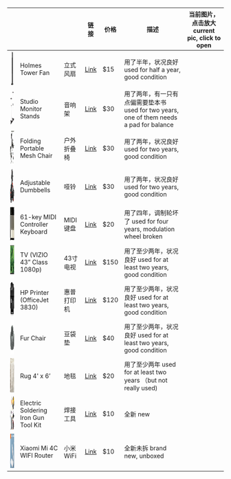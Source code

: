 
| |  |  | 链接 | 价格 | 描述 | 当前图片，点击放大 current pic, click to open |
| -- | --- | --- | --- | --- | --- | --- |
| <img src="https://github.com/likelian/sale/blob/main/pic/fan.png" height="80" width="80" > | Holmes Tower Fan | 立式风扇 | [Link](https://www.target.com/p/holmes-31-34-manual-tower-oscillating-fan-black/-/A-84300313) | $15 | 用了半年，状况良好  used for half a year, good condition |
| <img src="https://github.com/likelian/sale/blob/main/pic/stands.png" height="80" width="80" > | Studio Monitor Stands  | 音响架 | [Link](https://www.sweetwater.com/store/detail/MonitorStd--on-stage-stands-sms6000-p-studio-monitor-stands-pair) | $30 | 用了两年，有一只有点偏需要垫本书  used for two years, one of them needs a pad for balance |
| <img src="https://github.com/likelian/sale/blob/main/pic/chair.png" height="80" width="80" > | Folding Portable Mesh Chair | 户外折叠椅 | [Link](https://www.amazon.com/gp/product/B07GP6875S/ref=ppx_yo_dt_b_asin_title_o07_s00?ie=UTF8&psc=1) | $30 | 用了两年，状况良好  used for two years, good condition |
| <img src="https://github.com/likelian/sale/blob/main/pic/dumbbell.png" height="80" width="80" > | Adjustable Dumbbells | 哑铃 | [Link](https://www.amazon.com/gp/product/B08KJHX6BY/ref=ppx_yo_dt_b_asin_title_o02_s00?ie=UTF8&psc=1) | $30 | 用了两年，状况良好  used for two years, good condition |
| <img src="https://github.com/likelian/sale/blob/main/pic/keys.png" height="80" width="80" > | 61-key MIDI Controller Keyboard | MIDI键盘 | [Link](https://www.sweetwater.com/store/detail/ImpactiX61--nektar-impact-ix61-61-key-midi-controller-keyboard) | $20 | 用了四年，调制轮坏了  used for four years, modulation wheel broken |
| <img src="https://github.com/likelian/sale/blob/main/pic/tv.png" height="80" width="80" > | TV (VIZIO 43” Class 1080p) | 43寸电视 | [Link](https://www.bestbuy.com/site/questions/vizio-43-class-42-5-diag--led-1080p-hdtv/5679000) | $150 | 用了至少两年，状况良好  used for at least two years, good condition |
| <img src="https://github.com/likelian/sale/blob/main/pic/printer.png" height="80" width="80" > | HP Printer (OfficeJet 3830) | 惠普打印机 | [Link](https://www.amazon.com/HP-OfficeJet-Wireless-Replenishment-K7V40A/dp/B013SKI4EM) | $120 | 用了至少两年，状况良好  used for at least two years, good condition |
| <img src="https://github.com/likelian/sale/blob/main/pic/fur.jpeg" height="80" width="80" > | Fur Chair | 豆袋垫 | [Link](https://www.walmart.com/ip/Big-Joe-Chillum-Loveseat-Fuf-Chair/16923007) | $40 | 用了至少两年，状况良好  used for at least two years, good condition |
| <img src="https://github.com/likelian/sale/blob/main/pic/rug.png" height="80" width="80" > | Rug 4' x 6’ | 地毯 | [Link](https://www.amazon.com/SAFAVIEH-Collection-Moroccan-Non-Shedding-Entryway/dp/B01M12RPE1) | $20 | 用了至少两年  used for at least two years （but not really used) |
| <img src="https://github.com/likelian/sale/blob/main/pic/soldering.png" height="80" width="80" > | Electric Soldering Iron Gun Tool Kit  | 焊接工具 | [Link](https://www.ebay.com/itm/293076031560) | $10 | 全新 new |
| <img src="https://github.com/likelian/sale/blob/main/pic/wifi.png" height="80" width="80" > | Xiaomi Mi 4C WIFI Router | 小米WiFi | [Link](https://www.ebay.com/itm/402658818424?hash=item5dc055f978:g:NPwAAOSwMj9gDd19) | $10 | 全新未拆 brand new, unboxed |
